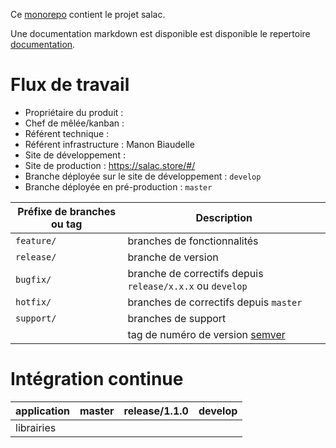 Ce [monorepo](https://en.wikipedia.org/wiki/Monorepo) contient le projet salac.

Une documentation markdown est disponible est disponible le repertoire [documentation](documentation).

# Flux de travail 
- Propriétaire du produit : 
- Chef de mêlée/kanban : 
- Référent technique : 
- Référent infrastructure : Manon Biaudelle
- Site de développement : 
- Site de production : https://salac.store/#/
- Branche déployée sur le site de développement : `develop`
- Branche déployée en pré-production : `master`

| Préfixe de branches ou tag | Description                                               |
|----------------------------|-----------------------------------------------------------|
| `feature/`                 | branches de fonctionnalités                               |
| `release/`                 | branche de version                                        |
| `bugfix/`                  | branche de correctifs depuis `release/x.x.x` ou `develop` |
| `hotfix/`                  | branches de correctifs depuis `master`                    |
| `support/`                 | branches de support                                       |
|                            | tag de numéro de version [semver](https://semver.org/)    |

# Intégration continue

| application | master | release/1.1.0 | develop |
|--|--|--|-- |
| librairies | | |